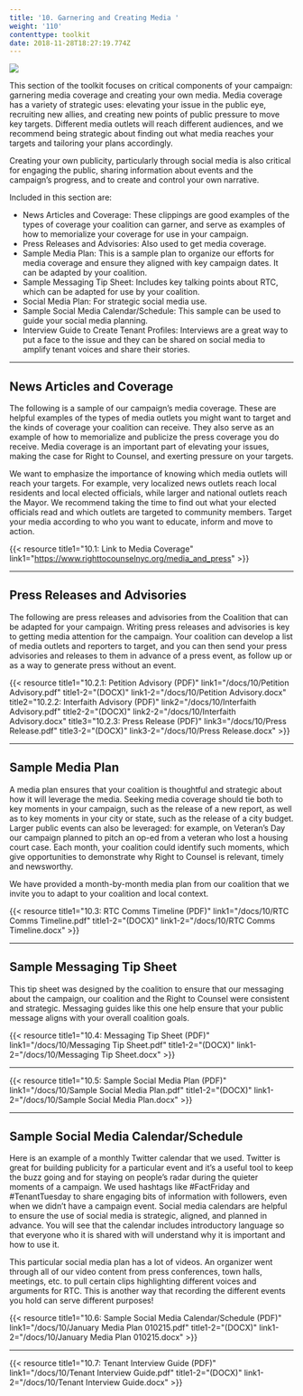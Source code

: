 ```yaml
---
title: '10. Garnering and Creating Media '
weight: '110'
contenttype: toolkit
date: 2018-11-28T18:27:19.774Z
---
```

<img src="/images/june-2015-RTC-PC-sm.jpg" />

This section of the toolkit focuses on critical components of your campaign: garnering media coverage and creating your own media. Media coverage has a variety of strategic uses: elevating your issue in the public eye, recruiting new allies, and creating new points of public pressure to move key targets. Different media outlets will reach different audiences, and we recommend being strategic about finding out what media reaches your targets and tailoring your plans accordingly.

Creating your own publicity, particularly through social media is also critical for engaging the public, sharing information about events and the campaign’s progress, and to create and control your own narrative.   

Included in this section are:

* News Articles and Coverage: These clippings are good examples of the types of coverage your coalition can garner, and serve as examples of how to memorialize your coverage for use in your campaign.
* Press Releases and Advisories: Also used to get media coverage.
* Sample Media Plan: This is a sample plan to organize our efforts for media coverage and ensure they aligned with key campaign dates. It can be adapted by your coalition.
* Sample Messaging Tip Sheet: Includes key talking points about RTC, which can be adapted for use by your coalition.
* Social Media Plan: For strategic social media use.
* Sample Social Media Calendar/Schedule: This sample can be used to guide your social media planning.
* Interview Guide to Create Tenant Profiles: Interviews are a great way to put a face to the issue and they can be shared on social media to amplify tenant voices and share their stories. 

<hr />

## News Articles and Coverage

The following is a sample of our campaign’s media coverage. These are helpful examples of the types of media outlets you might want to target and the kinds of coverage your coalition can receive. They also serve as an example of how to memorialize and publicize the press coverage you do receive. Media coverage is an important part of elevating your issues, making the case for Right to Counsel, and exerting pressure on your targets.

We want to emphasize the importance of knowing which media outlets will reach your targets. For example, very localized news outlets reach local residents and local elected officials, while larger and national outlets reach the Mayor. We recommend taking the time to find out what your elected officials read and which outlets are targeted to community members. Target your media according to who you want to educate, inform and move to action. 

{{< resource title1="10.1: Link to Media Coverage" link1="https://www.righttocounselnyc.org/media_and_press"  >}}

<hr />

## Press Releases and Advisories

The following are press releases and advisories from the Coalition that can be adapted for your campaign. Writing press releases and advisories is key to getting media attention for the campaign. Your coalition can develop a list of media outlets and reporters to target, and you can then send your press advisories and releases to them in advance of a press event, as follow up or as a way to generate press without an event. 

{{< resource title1="10.2.1: Petition Advisory (PDF)" link1="/docs/10/Petition Advisory.pdf" title1-2="(DOCX)" link1-2="/docs/10/Petition Advisory.docx" title2="10.2.2: Interfaith Advisory (PDF)" link2="/docs/10/Interfaith Advisory.pdf" title2-2="(DOCX)" link2-2="/docs/10/Interfaith Advisory.docx" title3="10.2.3: Press Release (PDF)" link3="/docs/10/Press Release.pdf" title3-2="(DOCX)" link3-2="/docs/10/Press Release.docx" >}}

<hr />

## Sample Media Plan

A media plan ensures that your coalition is thoughtful and strategic about how it will leverage the media. Seeking media coverage should tie both to key moments in your campaign, such as the release of a new report, as well as to key moments in your city or state, such as the release of a city budget. Larger public events can also be leveraged: for example, on Veteran’s Day our campaign planned to pitch an op-ed from a veteran who lost a housing court case. Each month, your coalition could identify such moments, which give opportunities to demonstrate why Right to Counsel is relevant, timely and newsworthy.  

We have provided a month-by-month media plan from our coalition that we invite you to adapt to your coalition and local context.

{{< resource title1="10.3: RTC Comms Timeline (PDF)" link1="/docs/10/RTC Comms Timeline.pdf" title1-2="(DOCX)" link1-2="/docs/10/RTC Comms Timeline.docx" >}}

<hr />

## Sample Messaging Tip Sheet

This tip sheet was designed by the coalition to ensure that our messaging about the campaign, our coalition and the Right to Counsel were consistent and strategic. Messaging guides like this one help ensure that your public message aligns with your overall coalition goals. 

{{< resource title1="10.4: Messaging Tip Sheet (PDF)" link1="/docs/10/Messaging Tip Sheet.pdf" title1-2="(DOCX)" link1-2="/docs/10/Messaging Tip Sheet.docx" >}}

<hr />

{{< resource title1="10.5: Sample Social Media Plan (PDF)" link1="/docs/10/Sample Social Media Plan.pdf" title1-2="(DOCX)" link1-2="/docs/10/Sample Social Media Plan.docx" >}}

<hr />

## Sample Social Media Calendar/Schedule

Here is an example of a monthly Twitter calendar that we used. Twitter is great for building publicity for a particular event and it’s a useful tool to keep the buzz going and for staying on people’s radar during the quieter moments of a campaign. We used hashtags like #FactFriday and #TenantTuesday to share engaging bits of information with followers, even when we didn’t have a campaign event. Social media calendars are helpful to ensure the use of social media is strategic, aligned, and planned in advance. You will see that the calendar includes introductory language so that everyone who it is shared with will understand why it is important and how to use it.  

This particular social media plan has a lot of videos. An organizer went through all of our video content from press conferences, town halls, meetings, etc. to pull certain clips highlighting different voices and arguments for RTC. This is another way that recording the different events you hold can serve different purposes! 

{{< resource title1="10.6: Sample Social Media Calendar/Schedule (PDF)" link1="/docs/10/January Media Plan 010215.pdf" title1-2="(DOCX)" link1-2="/docs/10/January Media Plan 010215.docx" >}}

<hr />

{{< resource title1="10.7: Tenant Interview Guide (PDF)" link1="/docs/10/Tenant Interview Guide.pdf" title1-2="(DOCX)" link1-2="/docs/10/Tenant Interview Guide.docx" >}}
